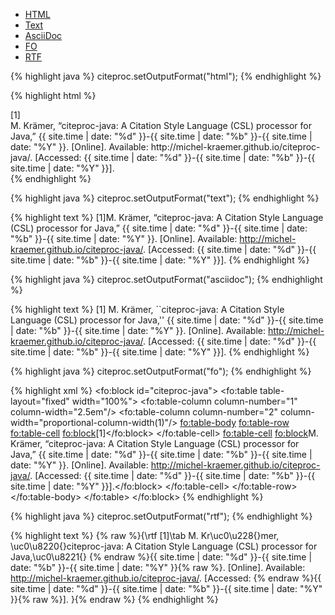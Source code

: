 <ul class="nav nav-tabs" id="outputformat-tab">
  <li class="active"><a href="#outputformat-html" data-toggle="tab" class="no-scroll">HTML</a></li>
  <li><a href="#outputformat-text" data-toggle="tab" class="no-scroll">Text</a></li>
  <li><a href="#outputformat-asciidoc" data-toggle="tab" class="no-scroll">AsciiDoc</a></li>
  <li><a href="#outputformat-fo" data-toggle="tab" class="no-scroll">FO</a></li>
  <li><a href="#outputformat-rtf" data-toggle="tab" class="no-scroll">RTF</a></li>
</ul>

<div class="tab-content">

<div class="tab-pane active" id="outputformat-html">

{% highlight java %}
citeproc.setOutputFormat("html");
{% endhighlight %}

{% highlight html %}
<div class="csl-bib-body">
  <div class="csl-entry">
    <div class="csl-left-margin">[1]</div>
    <div class="csl-right-inline">M. Krämer, “citeproc-java: A Citation Style
      Language (CSL) processor for Java,” {{ site.time | date: "%d" }}-{{ site.time | date: "%b" }}-{{ site.time | date: "%Y" }}. [Online]. Available:
      http://michel-kraemer.github.io/citeproc-java/. [Accessed: {{ site.time | date: "%d" }}-{{ site.time | date: "%b" }}-{{ site.time | date: "%Y" }}].
    </div>
  </div>
</div>
{% endhighlight %}

</div> <!-- tab-pane outputformat-html -->

<div class="tab-pane" id="outputformat-text">

{% highlight java %}
citeproc.setOutputFormat("text");
{% endhighlight %}

{% highlight text %}
[1]M. Krämer, “citeproc-java: A Citation Style Language (CSL) processor for Java,” {{ site.time | date: "%d" }}-{{ site.time | date: "%b" }}-{{ site.time | date: "%Y" }}. [Online]. Available: http://michel-kraemer.github.io/citeproc-java/. [Accessed: {{ site.time | date: "%d" }}-{{ site.time | date: "%b" }}-{{ site.time | date: "%Y" }}].
{% endhighlight %}

</div> <!-- tab-pane outputformat-text -->

<div class="tab-pane" id="outputformat-asciidoc">

{% highlight java %}
citeproc.setOutputFormat("asciidoc");
{% endhighlight %}

{% highlight text %}
[1] M. Krämer, ``citeproc-java: A Citation Style Language (CSL) processor for Java,'' {{ site.time | date: "%d" }}-{{ site.time | date: "%b" }}-{{ site.time | date: "%Y" }}. [Online]. Available: http://michel-kraemer.github.io/citeproc-java/. [Accessed: {{ site.time | date: "%d" }}-{{ site.time | date: "%b" }}-{{ site.time | date: "%Y" }}].
{% endhighlight %}

</div> <!-- tab-pane outputformat-asciidoc -->

<div class="tab-pane" id="outputformat-fo">

{% highlight java %}
citeproc.setOutputFormat("fo");
{% endhighlight %}

{% highlight xml %}
<fo:block id="citeproc-java">
  <fo:table table-layout="fixed" width="100%">
    <fo:table-column column-number="1" column-width="2.5em"/>
    <fo:table-column column-number="2"
        column-width="proportional-column-width(1)"/>
    <fo:table-body>
      <fo:table-row>
        <fo:table-cell>
          <fo:block>[1]</fo:block>
        </fo:table-cell>
        <fo:table-cell>
          <fo:block>M. Krämer, “citeproc-java: A Citation Style Language
            (CSL) processor for Java,” {{ site.time | date: "%d" }}-{{ site.time | date: "%b" }}-{{ site.time | date: "%Y" }}. [Online]. Available:
            http://michel-kraemer.github.io/citeproc-java/. [Accessed:
            {{ site.time | date: "%d" }}-{{ site.time | date: "%b" }}-{{ site.time | date: "%Y" }}].</fo:block>
        </fo:table-cell>
      </fo:table-row>
    </fo:table-body>
  </fo:table>
</fo:block>
{% endhighlight %}

</div> <!-- tab-pane outputformat-fo -->

<div class="tab-pane" id="outputformat-rtf">

{% highlight java %}
citeproc.setOutputFormat("rtf");
{% endhighlight %}

{% highlight text %}
{% raw %}{\rtf [1]\tab M. Kr\uc0\u228{}mer, \uc0\u8220{}citeproc-java: A Citation Style Language (CSL) processor for Java,\uc0\u8221{} {% endraw %}{{ site.time | date: "%d" }}-{{ site.time | date: "%b" }}-{{ site.time | date: "%Y" }}{% raw %}. [Online]. Available: http://michel-kraemer.github.io/citeproc-java/. [Accessed: {% endraw %}{{ site.time | date: "%d" }}-{{ site.time | date: "%b" }}-{{ site.time | date: "%Y" }}{% raw %}].
}{% endraw %}
{% endhighlight %}

</div> <!-- tab-pane outputformat-rtf -->

</div> <!-- tab-content -->